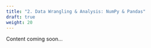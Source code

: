 ```yaml
---
title: "2. Data Wrangling & Analysis: NumPy & Pandas"
draft: true
weight: 20
---
```


Content coming soon... 